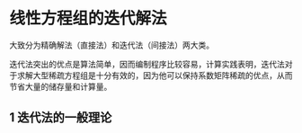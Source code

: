 
# 线性方程组的迭代解法

大致分为精确解法（直接法）和迭代法（间接法）两大类。

迭代法突出的优点是算法简单，因而编制程序比较容易，计算实践表明，迭代法对于求解大型稀疏方程组是十分有效的，因为他可以保持系数矩阵稀疏的优点，从而节省大量的储存量和计算量。

## 1 迭代法的一般理论
